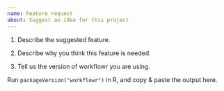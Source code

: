```yaml
---
name: Feature request
about: Suggest an idea for this project
---
```


1. Describe the suggested feature.

2. Describe why you think this feature is needed.

3. Tell us the version of workflowr you are using.

Run `packageVersion("workflowr")` in R, and copy & paste the output
here.
